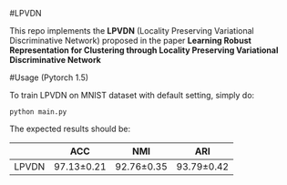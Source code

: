 #LPVDN

This repo implements the **LPVDN** (Locality Preserving Variational Discriminative Network) proposed in the paper 
**Learning Robust Representation for Clustering through Locality Preserving Variational Discriminative Network**

#Usage (Pytorch 1.5)

To train LPVDN on MNIST dataset with default setting, simply do:

```
python main.py
```

The expected results should be:

|  | ACC | NMI | ARI |
| :----: | :----: | :----: | :----: |
| LPVDN | 97.13&plusmn;0.21 | 92.76&plusmn;0.35 | 93.79&plusmn;0.42 |

